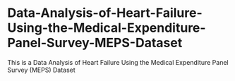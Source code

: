# Data-Analysis-of-Heart-Failure-Using-the-Medical-Expenditure-Panel-Survey-MEPS-Dataset
This is a Data Analysis of Heart Failure Using the Medical Expenditure Panel Survey (MEPS) Dataset
